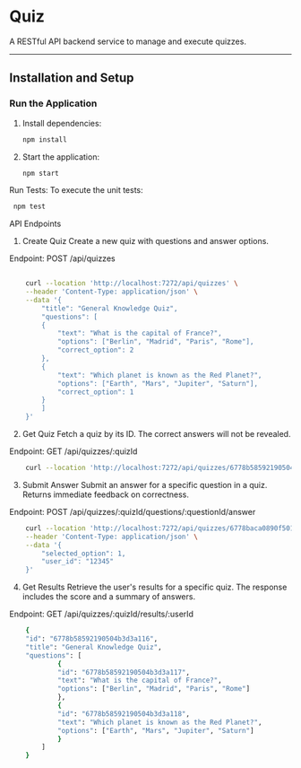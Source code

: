 # Quiz

A RESTful API backend service to manage and execute quizzes.

---

## **Installation and Setup**

### **Run the Application**
1. Install dependencies:
   ```bash
   npm install
   ```
2. Start the application:
   ```bash
   npm start
   ```

Run Tests:
To execute the unit tests:
   ```bash
    npm test
   ```

API Endpoints

1. Create Quiz
Create a new quiz with questions and answer options.

Endpoint: POST /api/quizzes

```bash
 
    curl --location 'http://localhost:7272/api/quizzes' \
    --header 'Content-Type: application/json' \
    --data '{
        "title": "General Knowledge Quiz",
        "questions": [
        {
            "text": "What is the capital of France?",
            "options": ["Berlin", "Madrid", "Paris", "Rome"],
            "correct_option": 2
        },
        {
            "text": "Which planet is known as the Red Planet?",
            "options": ["Earth", "Mars", "Jupiter", "Saturn"],
            "correct_option": 1
        }
        ]
    }'
```

2. Get Quiz
Fetch a quiz by its ID. The correct answers will not be revealed.

Endpoint: GET /api/quizzes/:quizId

```bash
    curl --location 'http://localhost:7272/api/quizzes/6778b58592190504b3d3a116'
```

3. Submit Answer
Submit an answer for a specific question in a quiz. Returns immediate feedback on correctness.

Endpoint: POST /api/quizzes/:quizId/questions/:questionId/answer
    
```bash
    curl --location 'http://localhost:7272/api/quizzes/6778baca0890f501ecd1f705/questions/6778baca0890f501ecd1f707/answer' \
    --header 'Content-Type: application/json' \
    --data '{
        "selected_option": 1,
        "user_id": "12345"
    }'
```

4. Get Results
Retrieve the user's results for a specific quiz. The response includes the score and a summary of answers.

Endpoint: GET /api/quizzes/:quizId/results/:userId
    
```bash
    {
    "id": "6778b58592190504b3d3a116",
    "title": "General Knowledge Quiz",
    "questions": [
            {
            "id": "6778b58592190504b3d3a117",
            "text": "What is the capital of France?",
            "options": ["Berlin", "Madrid", "Paris", "Rome"]
            },
            {
            "id": "6778b58592190504b3d3a118",
            "text": "Which planet is known as the Red Planet?",
            "options": ["Earth", "Mars", "Jupiter", "Saturn"]
            }
        ]
    }
```
